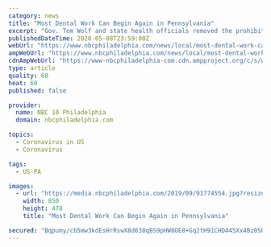 ```yaml
---
category: news
title: "Most Dental Work Can Begin Again in Pennsylvania"
excerpt: "Gov. Tom Wolf and state health officials removed the prohibition on ‘non-urgent, non-emergent’ dental procedures, as of May 7, his office said Friday."
publishedDateTime: 2020-05-08T23:59:00Z
webUrl: "https://www.nbcphiladelphia.com/news/local/most-dental-work-can-begin-again-in-pennsylvania/2390120/"
ampWebUrl: "https://www.nbcphiladelphia.com/news/local/most-dental-work-can-begin-again-in-pennsylvania/2390120/?amp"
cdnAmpWebUrl: "https://www-nbcphiladelphia-com.cdn.ampproject.org/c/s/www.nbcphiladelphia.com/news/local/most-dental-work-can-begin-again-in-pennsylvania/2390120/?amp"
type: article
quality: 60
heat: 60
published: false

provider:
  name: NBC 10 Philadelphia
  domain: nbcphiladelphia.com

topics:
  - Coronavirus in US
  - Coronavirus

tags:
  - US-PA

images:
  - url: "https://media.nbcphiladelphia.com/2019/09/91774554.jpg?resize=850%2C478"
    width: 850
    height: 478
    title: "Most Dental Work Can Begin Again in Pennsylvania"

secured: "Bqpumy/cb5mw3kdEsHrRswX8d638qBS9pHW8OE8+Gq2tH91CHD445Xx4Bz0SUzvYS3WkYoVh+inA3+7CSJ2u4cuV0q9yXbyQGavU4I1WomLnRsJkxuT5UcPCIgD0atuhCt7TB3kIdqIroo8X3PxlipdB1lPFGJ53q/tMs9kDqsgllt1J0QHGhynxnPD1Rr8lvbfvsQF212s/Uzm0Rl2grWg8zmbEy8/Q/MJFqZKb7zT2pOvgbBFxWuT6f4NTpTw5YlwSbg3cdhEAkPozA/B7wr9IyLuUVL79dCVtvQf9aPj0SMtBNoOF5BkIoJNq7ahX;UPSlZCD1R9n6vlIzBYKeNw=="
---
```



